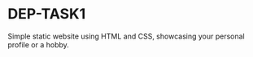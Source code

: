 # DEP-TASK1
 Simple static website using HTML and CSS, showcasing your personal profile or a hobby.

